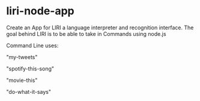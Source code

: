 # liri-node-app
 
 Create an App for LIRI a language interpreter and recognition interface. The goal behind LIRI is to be able to take in Commands using node.js

 Command Line uses:

 "my-tweets"

 "spotify-this-song"

 "movie-this"

 "do-what-it-says"


 
